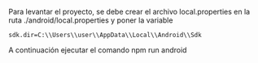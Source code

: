 Para levantar el proyecto, se debe crear el archivo local.properties en la ruta ./android/local.properties y poner la variable

```
sdk.dir=C:\\Users\\user\\AppData\\Local\\Android\\Sdk
```

A continuación ejecutar el comando npm run android
